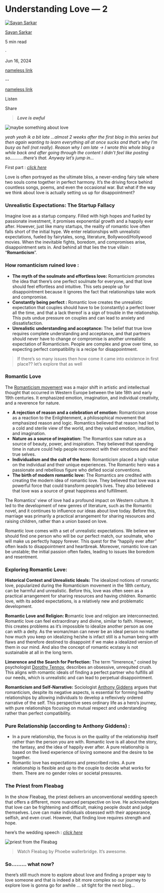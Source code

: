 Understanding Love — 2
======================

[![Sayan Sarkar](https://miro.medium.com/v2/resize:fill:64:64/1*ckonRVccCJQthJrZ8fZFvw@2x.jpeg)](https://medium.com/?source=post_page---byline--01cfc4c7beb9---------------------------------------)

[Sayan Sarkar](https://medium.com/?source=post_page---byline--01cfc4c7beb9---------------------------------------)

5 min read

·

Jun 16, 2024

[nameless link](https://medium.com/m/signin?actionUrl=https%3A%2F%2Fmedium.com%2F_%2Fvote%2Fp%2F01cfc4c7beb9&operation=register&redirect=https%3A%2F%2Fpsypherion.medium.com%2Funderstanding-love-2-01cfc4c7beb9&user=Sayan+Sarkar&userId=33445fab81c5&source=---header_actions--01cfc4c7beb9---------------------clap_footer------------------)

--

[nameless link](https://medium.com/m/signin?actionUrl=https%3A%2F%2Fmedium.com%2F_%2Fbookmark%2Fp%2F01cfc4c7beb9&operation=register&redirect=https%3A%2F%2Fpsypherion.medium.com%2Funderstanding-love-2-01cfc4c7beb9&source=---header_actions--01cfc4c7beb9---------------------bookmark_footer------------------)

Listen

Share

> **_Love is awful_**

![maybe something about love](https://miro.medium.com/v2/resize:fit:1400/format:webp/1*A7zVh179_8sR0F7A5tMp5A.jpeg)

_yeah yeah ik a bit late …almost 2 weeks after the first blog in this series but then again wanting to learn everything all at once sucks and that’s why I’m busy as hell (not really). Reason why I am late -> I wrote this whole blog a while back and after going through the content I didn’t feel like posting so………..there’s that. Anyway let’s jump in…_

First part : [_click here_](https://ky13-troj.medium.com/understanding-love-7da44523ec79)

Love is often portrayed as the ultimate bliss, a never-ending fairy tale where two souls come together in perfect harmony. It’s the driving force behind countless songs, poems, and even the occasional war. But what if the way we think about love is actually setting us up for disappointment?

### **Unrealistic Expectations: The Startup Fallacy**

Imagine love as a startup company. Filled with high hopes and fueled by passionate investment, it promises exponential growth and a happily ever after. However, just like many startups, the reality of romantic love often falls short of the initial hype. We enter relationships with unrealistic expectations, fueled by fairytales, song, literature, Bollywood/Hollywood movies. When the inevitable fights, boredom, and compromises arise, disappointment sets in. And behind all that lies the true villain : “**Romanticism**”.

### How romanticism ruined love :

*   **The myth of the soulmate and effortless love:** Romanticism promotes the idea that there’s one perfect soulmate for everyone, and that love should feel effortless and intuitive. This sets people up for disappointment because it ignores the fact that relationships take work and compromise.
*   **Constantly being perfect :** Romantic love creates the unrealistic expectation that couples should have to be (constantly) a perfect lover all the time, and that a lack thereof is a sign of trouble in the relationship. This puts undue pressure on couples and can lead to anxiety and dissatisfaction.
*   **Unrealistic understanding and acceptance:** The belief that true love requires complete understanding and acceptance, and that partners should never have to change or compromise is another unrealistic expectation of Romanticism. People are complex and grow over time, so expecting perfect compatibility is a recipe for disappointment.

> If there’s so many issues then how come it came into existence in first place??
> let’s explore that as well

### **Romantic Love**

The [Romanticism movement](https://en.wikipedia.org/wiki/Romanticism) was a major shift in artistic and intellectual thought that occurred in Western Europe between the late 18th and early 19th centuries. It emphasized emotion, imagination, and individual creativity, and a reverence for nature.

*   **A rejection of reason and a celebration of emotion:** Romanticism arose as a reaction to the Enlightenment, a philosophical movement that emphasized reason and logic. Romantics believed that reason had led to a cold and sterile view of the world, and they valued emotion, intuition, and imagination.
*   **Nature as a source of inspiration:** The Romantics saw nature as a source of beauty, power, and inspiration. They believed that spending time in nature could help people reconnect with their emotions and their true selves.
*   **Individualism and the cult of the hero:** Romanticism placed a high value on the individual and their unique experiences. The Romantic hero was a passionate and rebellious figure who defied social conventions.
*   **The birth of modern romantic love:** The Romantics are credited with creating the modern idea of romantic love. They believed that love was a powerful force that could transform people’s lives. They also believed that love was a source of great happiness and fulfillment.

The Romantics’ view of love had a profound impact on Western culture. It led to the development of new genres of literature, such as the Romantic novel, and it continues to influence our ideas about love today. Before this, marriage was primarily a practical arrangement for sharing resources and raising children, rather than a union based on love.

Romantic love comes with a set of unrealistic expectations. We believe we should find one person who will be our perfect match, our soulmate, who will make us perfectly happy forever. This quest for the “happily ever after” often leads to disappointment and heartbreak. Moreover, romantic love can be unstable; the initial passion often fades, leading to issues like boredom and resentment.

### **Exploring Romantic Love:**

**Historical Context and Unrealistic Ideals:** The idealized notions of romantic love, popularized during the Romanticism movement in the 18th century, can be harmful and unrealistic. Before this, love was often seen as a practical arrangement for sharing resources and having children. Romantic love, with its added expectations, is a relatively new and problematic development.

**Romantic Love and Religion: R**omantic love and religion are interconnected. Romantic love can feel extraordinary and divine, similar to faith. However, this creates problems as it’s impossible to idealize another person as one can with a deity. As the woman/man can never be an ideal person no matter how much you keep on idealizing he/she is infact still is a human being with flaws and therefore destined to disappoint if we make a idealized version of them in our mind. And also the concept of romantic ecstasy is not sustainable at all in the long term.

**Limerence and the Search for Perfection:** The term “limerence,” coined by psychologist [Dorothy Tennov](https://en.wikipedia.org/wiki/Dorothy_Tennov), describes an obsessive, unrequited crush. This aligns with romantic ideals of finding a perfect partner who fulfills all our needs, which is unrealistic and can lead to perpetual disappointment.

**Romanticism and Self-Narrative:** Sociologist [Anthony Giddens](https://en.wikipedia.org/wiki/Anthony_Giddens) argues that romanticism, despite its negative aspects, is essential for forming healthy relationships by allowing individuals to develop a reflexively ordered narrative of the self. This perspective sees ordinary life as a hero’s journey, with pure relationships focusing on mutual respect and understanding rather than perfect compatibility.

### Pure Relationship (according to Anthony Giddens) :

*   In a pure relationship, the focus is on the quality of the relationship itself rather than the person you are with. Romantic love is all about the story, the fantasy, and the idea of happily ever after. A pure relationship is based on the lived experience of loving someone and the desire to be together.
*   Romantic love has expectations and prescribed roles. A pure relationship is flexible and up to the couple to decide what works for them. There are no gender roles or societal pressures.

### The Priest from Fleabag

In the show Fleabag, the priest delivers an unconventional wedding speech that offers a different, more nuanced perspective on love. He acknowledges that love can be frightening and difficult, making people doubt and judge themselves. Love can make individuals obsessed with their appearance, selfish, and even cruel. However, that finding love requires strength and hope.

here’s the wedding speech : [_click here_](https://youtu.be/yZbV-bZdmFY?si=6jUJZCmzncV_yTvq)

![priest from the Fleabag](https://miro.medium.com/v2/resize:fit:1400/format:webp/1*alZVzJ79G3oMoPToEYxQmQ.png)

> Watch Fleabag by Phoebe wallerbridge. It’s awesome.

### So……… what now?

there’s still much more to explore about love and finding a proper way to love someone and that is indeed a bit more complex so our journey to explore love is gonna go for awhile … sit tight for the next blog…